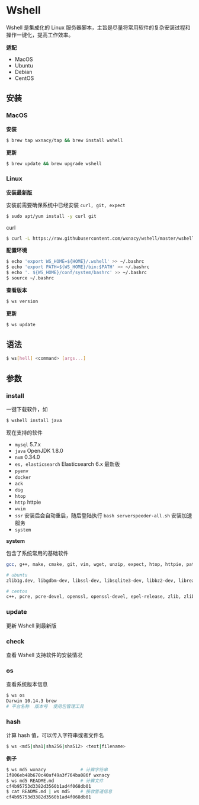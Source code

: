 # Wshell

Wshell 是集成化的 Linux 服务器脚本，主旨是尽量将常用软件的复杂安装过程和操作一键化，提高工作效率。

**适配**
- MacOS
- Ubuntu
- Debian
- CentOS


## 安装

### MacOS

**安装**

```bash
$ brew tap wxnacy/tap && brew install wshell
```

**更新**

```bash
$ brew update && brew upgrade wshell
```

### Linux

**安装最新版**

安装前需要确保系统中已经安装 `curl, git, expect`

```bash
$ sudo apt/yum install -y curl git
```

curl

```bash
$ curl -L https://raw.githubusercontent.com/wxnacy/wshell/master/wshell-installer | bash
```

**配置环境**


```bash
$ echo 'export WS_HOME=${HOME}/.wshell' >> ~/.bashrc
$ echo 'export PATH=${WS_HOME}/bin:$PATH' >> ~/.bashrc
$ echo '. ${WS_HOME}/conf/system/bashrc' >> ~/.bashrc
$ source ~/.bashrc
```

**查看版本**

```bash
$ ws version
```

**更新**

```bash
$ ws update
```


## 语法

```bash
$ ws[hell] <command> [args...]
```

## 参数
### install

一键下载软件，如

```bash
$ wshell install java
```

现在支持的软件

- `mysql` 5.7.x
- `java` OpenJDK 1.8.0
- `nvm` 0.34.0
- `es, elasticsearch` Elasticsearch 6.x 最新版
- `pyenv`
- `docker`
- `ack`
- `dig`
- `htop`
- `http` httpie
- `wvim`
- `ssr` 安装后会自动重启，随后登陆执行 `bash serverspeeder-all.sh` 安装加速服务
- `system`

**system**

包含了系统常用的基础软件

```bash
gcc, g++, make, cmake, git, vim, wget, unzip, expect, htop, httpie, patch, ack, dig

# ubuntu
zlib1g.dev, libgdbm-dev, libssl-dev, libsqlite3-dev, libbz2-dev, libreadline-dev

# centos
c++, pcre, pcre-devel, openssl, openssl-devel, epel-release, zlib, zlib-devel, readline, readline-devel, readline-static, openssl-static, sqlite-devel, bzip2-devel, bzip2-libs
```

### update

更新 Wshell 到最新版

### check

查看 Wshell 支持软件的安装情况

### os

查看系统版本信息

```bash
$ ws os
Darwin 10.14.3 brew
# 平台名称  版本号  使用包管理工具
```

### hash

计算 hash 值，可以传入字符串或者文件名

```bash
$ ws <md5|sha1|sha256|sha512> <text|filename>
```

**例子**

```bash
$ ws md5 wxnacy             # 计算字符串
1f806eb48b670c40af49a3f764ba086f wxnacy
$ ws md5 README.md          # 计算文件
cf4b95753d3382d3560b1ad4f068db01
$ cat README.md | ws md5    # 接收管道信息
cf4b95753d3382d3560b1ad4f068db01
```
